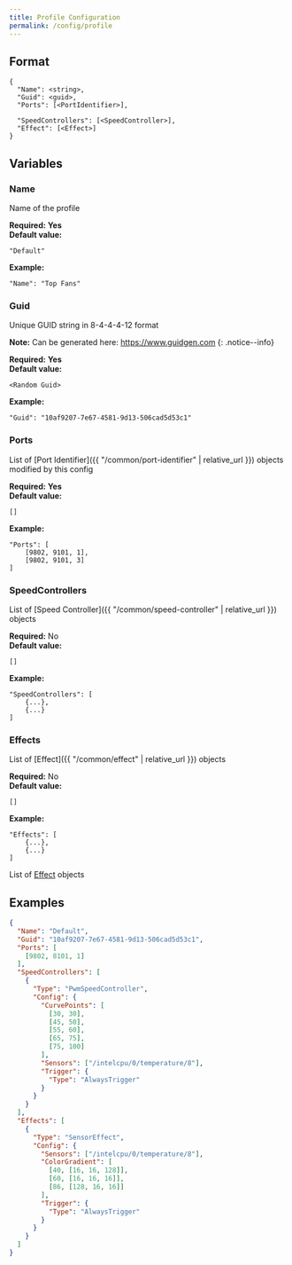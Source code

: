 ```yaml
---
title: Profile Configuration
permalink: /config/profile
---
```


## Format

~~~
{
  "Name": <string>,
  "Guid": <guid>,
  "Ports": [<PortIdentifier>],

  "SpeedControllers": [<SpeedController>],
  "Effect": [<Effect>]
}
~~~

## Variables

### Name
<div class="variable-block" markdown="block">

Name of the profile

**Required:** **Yes**<br>
**Default value:**

~~~
"Default"
~~~
**Example:**

~~~
"Name": "Top Fans"
~~~

</div>

### Guid
<div class="variable-block" markdown="block">

Unique GUID string in 8-4-4-4-12 format

**Note:** Can be generated here: https://www.guidgen.com
{: .notice--info}

**Required:** **Yes**<br>
**Default value:**

~~~
<Random Guid>
~~~
**Example:**

~~~
"Guid": "10af9207-7e67-4581-9d13-506cad5d53c1"
~~~

</div>

### Ports
<div class="variable-block" markdown="block">

List of [Port Identifier]({{ "/common/port-identifier" | relative_url }}) objects modified by this config

**Required:** **Yes**<br>
**Default value:**

~~~
[]
~~~
**Example:**

~~~
"Ports": [
    [9802, 9101, 1],
    [9802, 9101, 3]
]
~~~

</div>

### SpeedControllers
<div class="variable-block" markdown="block">

List of [Speed Controller]({{ "/common/speed-controller" | relative_url }}) objects

**Required:** No<br>
**Default value:**

~~~
[]
~~~
**Example:**

~~~
"SpeedControllers": [
    {...},
    {...}
]
~~~

</div>

### Effects
<div class="variable-block" markdown="block">

List of [Effect]({{ "/common/effect" | relative_url }}) objects

**Required:** No<br>
**Default value:**

~~~
[]
~~~
**Example:**

~~~
"Effects": [
    {...},
    {...}
]
~~~

</div>

List of [Effect](https://github.com/MoshiMoshi0/TTController/wiki/Effect) objects

## Examples
~~~ json
{
  "Name": "Default",
  "Guid": "10af9207-7e67-4581-9d13-506cad5d53c1",
  "Ports": [
    [9802, 8101, 1]
  ],
  "SpeedControllers": [
    {
      "Type": "PwmSpeedController", 
      "Config": {
        "CurvePoints": [
          [30, 30],
          [45, 50],
          [55, 60],
          [65, 75],
          [75, 100]
        ],
        "Sensors": ["/intelcpu/0/temperature/8"],
        "Trigger": {
          "Type": "AlwaysTrigger"
        }
      }
    }
  ],
  "Effects": [
    {
      "Type": "SensorEffect",
      "Config": {
        "Sensors": ["/intelcpu/0/temperature/8"],
        "ColorGradient": [
          [40, [16, 16, 128]],
          [60, [16, 16, 16]],
          [86, [128, 16, 16]]
        ],
        "Trigger": {
          "Type": "AlwaysTrigger"
        }
      }
    }
  ]
}
~~~